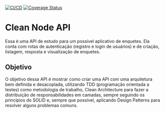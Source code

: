 [![CI/CD](https://github.com/matheusroika/clean-node-api/actions/workflows/ci-cd.yml/badge.svg)](https://github.com/matheusroika/clean-node-api/actions/workflows/ci-cd.yml "CI/CD Status") [![Coverage Status](https://codecov.io/gh/matheusroika/clean-node-api/branch/main/graph/badge.svg?token=ZS1HHTJJEJ)](https://codecov.io/gh/matheusroika/clean-node-api "Coverage Status")

# **Clean Node API**

Essa é uma API de estudo para um possível aplicativo de enquetes. Ela conta com rotas de autenticação (registro e login de usuários) e de criação, listagem, resposta e visualização de enquetes.


## Objetivo

O objetivo dessa API é mostrar como criar uma API com uma arquitetura bem definida e desacoplada, utilizando TDD (programação orientada a testes) como metodologia de trabalho, Clean Architecture para fazer a distribuição de responsabilidades em camadas, sempre seguindo os princípios do SOLID e, sempre que possível, aplicando Design Patterns para resolver alguns problemas comuns.